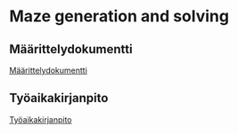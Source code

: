 # Maze generation and solving

## Määrittelydokumentti

[Määrittelydokumentti](https://github.com/juliapalorinne/mazegenerationandsolving/blob/master/documentation/maarittely.md)

## Työaikakirjanpito

[Työaikakirjanpito](https://github.com/juliapalorinne/mazegenerationandsolving/blob/master/documentation/tyoaikakirjanpito.md)
